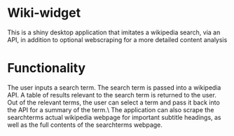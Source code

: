 # Wiki-widget
  This is a shiny desktop application that imitates a wikipedia search, via an API, in addition to optional webscraping for a more detailed content analysis
# Functionality
  The user inputs a search term. The search term is passed into a wikipedia API. A table of results relevant to the search term is returned to the user. Out of the relevant terms, the user can select a term and pass it back into the API for a summary of the term.\ The application can also scrape the searchterms actual wikipedia webpage for important subtitle headings, as well as the full contents of the searchterms webpage.

